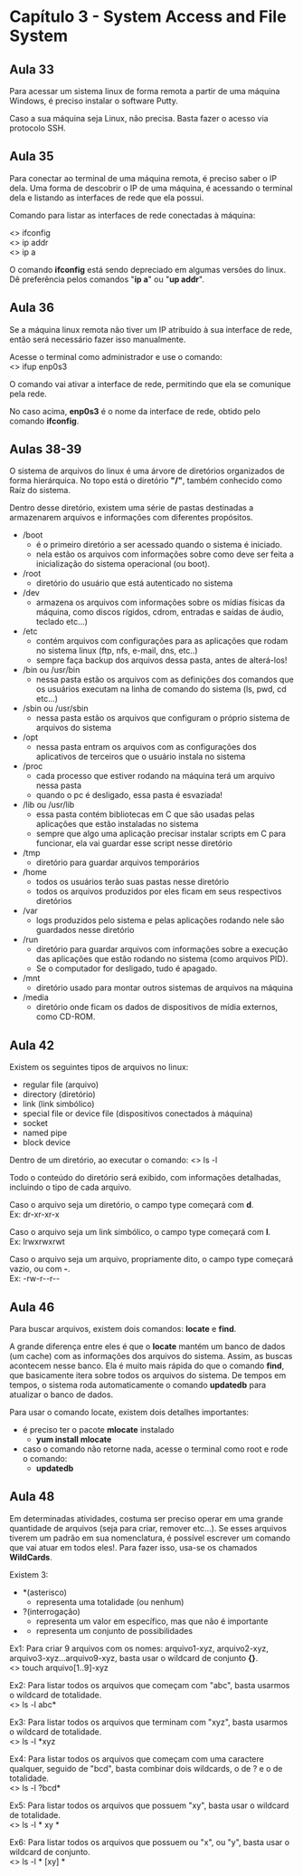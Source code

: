 # Capítulo 3 - System Access and File System

## Aula 33
Para acessar um sistema linux de forma remota a partir de uma máquina Windows, é preciso instalar o software Putty.

Caso a sua máquina seja Linux, não precisa. Basta fazer o acesso via protocolo SSH.

## Aula 35
Para conectar ao terminal de uma máquina remota, é preciso saber o IP dela.
Uma forma de descobrir o IP de uma máquina, é acessando o terminal dela e listando as interfaces de rede que ela possui.

Comando para listar as interfaces de rede conectadas à máquina:

<> ifconfig <br/>
<> ip addr <br/>
<> ip a <br/>

O comando **ifconfig** está sendo depreciado em algumas versões do linux. Dê preferência pelos comandos "**ip a**" ou "**up addr**".

## Aula 36
Se a máquina linux remota não tiver um IP atribuído à sua interface de rede, então será necessário fazer isso manualmente.

Acesse o terminal como administrador e use o comando:<br/>
<> ifup enp0s3 <br/>

O comando vai ativar a interface de rede, permitindo que ela se comunique pela rede.

No caso acima, **enp0s3** é o nome da interface de rede, obtido pelo comando **ifconfig**.

## Aulas 38-39
O sistema de arquivos do linux é uma árvore de diretórios organizados de forma hierárquica. No topo está o diretório **"/"**, também conhecido como Raíz do sistema.

Dentro desse diretório, existem uma série de pastas destinadas a armazenarem arquivos e informações com diferentes propósitos.
- /boot
  - é o primeiro diretório a ser acessado quando o sistema é iniciado.
  - nela estão os arquivos com informações sobre como deve ser feita a inicialização do sistema operacional (ou boot).
- /root
  - diretório do usuário que está autenticado no sistema
- /dev
  - armazena os arquivos com informações sobre os mídias físicas da máquina, como discos rígidos, cdrom, entradas e saídas de áudio, teclado etc...)
- /etc
  - contém arquivos com configurações para as aplicações que rodam no sistema linux (ftp, nfs, e-mail, dns, etc..)
  - sempre faça backup dos arquivos dessa pasta, antes de alterá-los!
- /bin ou /usr/bin
  - nessa pasta estão os arquivos com as definições dos comandos que os usuários executam na linha de comando do sistema (ls, pwd, cd etc...)
- /sbin ou /usr/sbin
  - nessa pasta estão os arquivos que configuram o próprio sistema de arquivos do sistema
- /opt
  - nessa pasta entram os arquivos com as configurações dos aplicativos de terceiros que o usuário instala no sistema
- /proc
  - cada processo que estiver rodando na máquina terá um arquivo nessa pasta
  - quando o pc é desligado, essa pasta é esvaziada!
- /lib ou /usr/lib
  - essa pasta contém bibliotecas em C que são usadas pelas aplicações que estão instaladas no sistema
  - sempre que algo uma aplicação precisar instalar scripts em C para funcionar, ela vai guardar esse script nesse diretório
- /tmp
  - diretório para guardar arquivos temporários
- /home
  - todos os usuários terão suas pastas nesse diretório
  - todos os arquivos produzidos por eles ficam em seus respectivos diretórios
- /var
  - logs produzidos pelo sistema e pelas aplicações rodando nele são guardados nesse diretório
- /run
  - diretório para guardar arquivos com informações sobre a execução das aplicações que estão rodando no sistema (como arquivos PID). 
  - Se o computador for desligado, tudo é apagado.
- /mnt
  - diretório usado para montar outros sistemas de arquivos na máquina 
- /media
  - diretório onde ficam os dados de dispositivos de mídia externos, como CD-ROM.

## Aula 42
Existem os seguintes tipos de arquivos no linux:
-   regular file (arquivo)
-   directory (diretório)
-   link (link simbólico)
-   special file or device file (dispositivos conectados à máquina)
-   socket
-   named pipe
-   block device

Dentro de um diretório, ao executar o comando:
<> ls -l

Todo o conteúdo do diretório será exibido, com informações detalhadas, incluindo o tipo de cada arquivo.

Caso o arquivo seja um diretório, o campo type começará com **d**. <br/>
Ex: dr-xr-xr-x 

Caso o arquivo seja um link simbólico, o campo type começará com **l**. <br/>
Ex: lrwxrwxrwt

Caso o arquivo seja um arquivo, propriamente dito, o campo type começará vazio, ou com **-**. <br/>
Ex: -rw-r--r--

## Aula 46
Para buscar arquivos, existem dois comandos: **locate** e **find**.

A grande diferença entre eles é que o **locate** mantém um banco de dados (um cache) com as informações dos arquivos do sistema. Assim, as buscas acontecem nesse banco. Ela é muito mais rápida do que o comando **find**, que basicamente itera sobre todos os arquivos do sistema.
De tempos em tempos, o sistema roda automaticamente o comando **updatedb** para atualizar o banco de dados.

Para usar o comando locate, existem dois detalhes importantes:
- é preciso ter o pacote **mlocate** instalado
  - **yum install mlocate**
- caso o comando não retorne nada, acesse o terminal como root e rode o comando:
  - **updatedb**


## Aula 48
Em determinadas atividades, costuma ser preciso operar em uma grande quantidade de arquivos (seja para criar, remover etc...). Se esses arquivos tiverem um padrão em sua nomenclatura, é possível escrever um comando que vai atuar em todos eles!. Para fazer isso, usa-se os chamados **WildCards**.

Existem 3:
- *(asterisco)
  - representa uma totalidade (ou nenhum)
- ?(interrogação)
  - representa um valor em específico, mas que não é importante
- [](colchetes)
  - representa um conjunto de possibilidades

Ex1:
Para criar 9 arquivos com os nomes: arquivo1-xyz, arquivo2-xyz, arquivo3-xyz...arquivo9-xyz, basta usar o wildcard de conjunto **{}**.<br/>
<> touch arquivo[1..9]-xyz

Ex2:
Para listar todos os arquivos que começam com "abc", basta usarmos o wildcard de totalidade.<br/>
<> ls -l abc*

Ex3:
Para listar todos os arquivos que terminam com "xyz", basta usarmos o wildcard de totalidade.<br/>
<> ls -l *xyz

Ex4:
Para listar todos os arquivos que começam com uma caractere qualquer, seguido de "bcd", basta combinar dois wildcards, o de ? e o de totalidade.<br/>
<> ls -l ?bcd*

Ex5:
Para listar todos os arquivos que possuem "xy", basta usar o wildcard de totalidade.<br/>
<> ls -l * xy *

Ex6:
Para listar todos os arquivos que possuem ou "x", ou "y", basta usar o wildcard de conjunto.<br/>
<> ls -l * [xy] *
